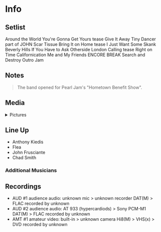 # Info

## Setlist

Around the World
You're Gonna Get Yours tease
Give It Away
Tiny Dancer part of JOHN
Scar Tissue
Bring It on Home tease
I Just Want Some Skank
Beverly Hills
If You Have to Ask
Otherside
London Calling tease
Right on Time
Californication
Me and My Friends
ENCORE BREAK
Search and Destroy
Outro Jam

## Notes

> The band opened for Pearl Jam's "Hometown Benefit Show".

## Media 

<details>
  <summary>Pictures</summary>
  <!--<img alt="Setlist" title="Setlist" src="_.jpg" height="200" />
  <img alt="Clipping" title="Clipping" src="_.jpg" height="200" />
  <img alt="Flyer" title="Flyer" src="_.jpg" height="200" />-->
</details>

## Line Up

* Anthony Kiedis
* Flea
* John Frusciante
* Chad Smith

### Additional Musicians

## Recordings

* AUD #1 audience audio: unknown mic > unknown recorder DAT(M) > FLAC recorded by unknown 
* AUD #2 audience audio: AT 933 (hypercardiods) > Sony PCM-M1 DAT(M) > FLAC recorded by unknown  
* AMT #1 amateur video: built-in > unknown camera Hi8(M) > VHS(x) > DVD recorded by unknown
